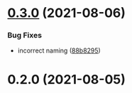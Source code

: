 # [0.3.0](https://github.com/neulionweb/hooks/compare/v0.2.0...v0.3.0) (2021-08-06)


### Bug Fixes

* incorrect naming ([88b8295](https://github.com/neulionweb/hooks/commit/88b8295e3f039ea1dab1df12fb33c2f71e36e1a0))



# 0.2.0 (2021-08-05)



